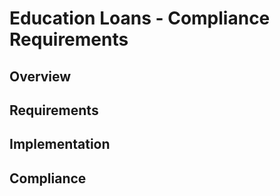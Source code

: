 # Education Loans - Compliance Requirements

## Overview

## Requirements

## Implementation

## Compliance

